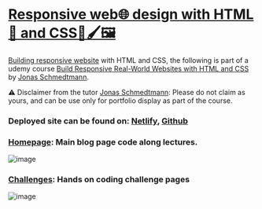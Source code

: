 # [Responsive web🌐 design with HTML🦴 and CSS🎨🖌️🖼️](https://rd-html-css.netlify.app/)

[Building responsive website](https://rd-html-css.netlify.app/) with HTML and CSS, the following is part of a udemy course [
Build Responsive Real-World Websites with HTML and CSS]( https://www.udemy.com/course/design-and-develop-a-killer-website-with-html5-and-css3/learn/lecture/27512178#overview) by [Jonas Schmedtmann](https://www.udemy.com/user/jonasschmedtmann/). 

⚠️ Disclaimer from the tutor [Jonas Schmedtmann](https://www.udemy.com/user/jonasschmedtmann/): Please do not claim as yours, and can be use only for portfolio display as part of the course.

### Deployed site can be found on: [Netlify](https://rd-html-css.netlify.app/),  [Github](https://kmohamedalie.github.io/Responsive-website-with-HTML-CSS/)

###  [Homepage](https://rd-html-css.netlify.app/): Main blog page code along lectures.

![image](https://github.com/Kmohamedalie/Responsive-website-with-HTML-CSS/assets/63104472/2ef7fe1f-cc79-489f-97f6-cc0d8762c579)


### [Challenges](https://rd-html-css.netlify.app/challenges): Hands on coding challenge pages

![image](https://github.com/Kmohamedalie/Responsive-website-with-HTML-CSS/assets/63104472/53c6a6d3-9e7f-4219-8105-16d03a3c3df6)
